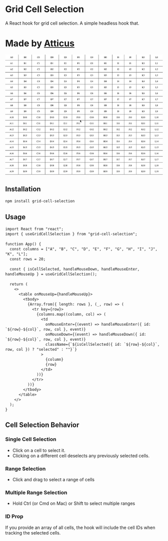 # Grid Cell Selection

A React hook for grid cell selection. A simple headless hook that.

# Made by [Atticus](https://atticusthomson.com)

![Grid Cell Selection](https://github.com/attithom/grid-cell-selection/blob/main/example.gif)

## Installation

```bash
npm install grid-cell-selection
```

## Usage

```tsx
import React from "react";
import { useGridCellSelection } from "grid-cell-selection";

function App() {
  const columns = ["A", "B", "C", "D", "E", "F", "G", "H", "I", "J", "K", "L"];
  const rows = 20;

  const { isCellSelected, handleMouseDown, handleMouseEnter, handleMouseUp } = useGridCellSelection();

  return (
    <>
      <table onMouseUp={handleMouseUp}>
        <tbody>
          {Array.from({ length: rows }, (_, row) => (
            <tr key={row}>
              {columns.map((column, col) => (
                <td
                  onMouseEnter={(event) => handleMouseEnter({ id: `${row}-${col}`, row, col }, event)}
                  onMouseDown={(event) => handleMouseDown({ id: `${row}-${col}`, row, col }, event)}
                  className={`${isCellSelected({ id: `${row}-${col}`, row, col }) ? "selected" : ""}`}
                >
                  {column}
                  {row}
                </td>
              ))}
            </tr>
          ))}
        </tbody>
      </table>
    </>
  );
}
```

## Cell Selection Behavior

### Single Cell Selection

- Click on a cell to select it.
- Clicking on a different cell deselects any previously selected cells.

### Range Selection

- Click and drag to select a range of cells

### Multiple Range Selection

- Hold Ctrl (or Cmd on Mac) or Shift to select multiple ranges

### ID Prop

If you provide an array of all cells, the hook will include the cell IDs when tracking the selected cells.
